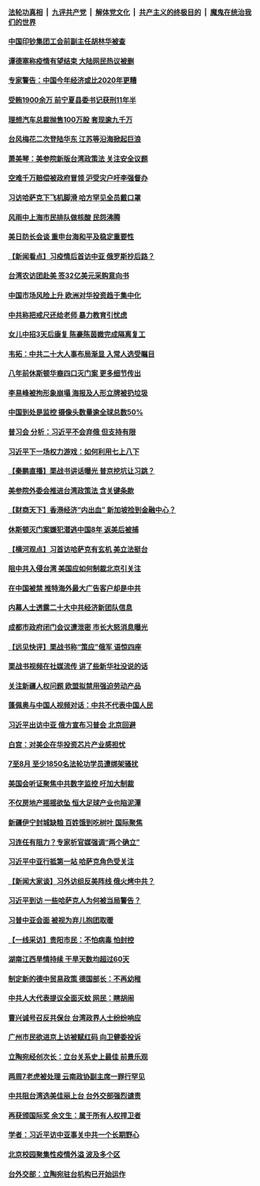 ####  [法轮功真相](../../../../basic/blob/master/README.md?t=09152001) &nbsp;|&nbsp; [九评共产党](../../../../9ping.md/blob/master/README.md?t=09152001) &nbsp;|&nbsp; [解体党文化](../../../../jtdwh.md/blob/master/README.md?t=09152001)  &nbsp;|&nbsp; [共产主义的终极目的](../../../../gczydzjmd.md/blob/master/README.md?t=09152001) &nbsp;|&nbsp; [魔鬼在统治我们的世界](../../../../mgztzwmdsj.md/blob/master/README.md?t=09152001) 

#### [中国印钞集团工会前副主任胡林华被查](../pages/nsc413/n13825644.md?t=09152001) 

#### [谭德塞称疫情有望结束 大陆网民热议被删](../pages/nsc413/n13825602.md?t=09152001) 

#### [专家警告：中国今年经济或比2020年更糟](../pages/nsc413/n13825576.md?t=09152001) 

#### [受贿1900余万 前宁夏县委书记获刑11年半](../pages/nsc413/n13825535.md?t=09152001) 

#### [理想汽车总裁抛售100万股 套现逾九千万](../pages/nsc413/n13825472.md?t=09152001) 

#### [台风梅花二次登陆华东 江苏等沿海掀起巨浪](../pages/nsc413/n13825356.md?t=09152001) 

#### [萧美琴：美参院新版台湾政策法 关注安全议题](../pages/nsc413/n13825434.md?t=09152001) 

#### [空难千万赔偿被政府冒领 沪受灾户吁李强督办](../pages/nsc413/n13824933.md?t=09152001) 

#### [习访哈萨克下飞机脚滑 哈方罕见全员戴口罩](../pages/nsc413/n13825340.md?t=09152001) 

#### [风雨中上海市民排队做核酸 民怨沸腾](../pages/nsc413/n13825281.md?t=09152001) 


#### [美日防长会谈 重申台海和平及稳定重要性](../pages/nsc413/n13825361.md?t=09152001) 

#### [【新闻看点】习疫情后首访中亚 俄罗斯抄后路？](../pages/nsc413/n13825177.md?t=09152001) 

#### [台湾农访团赴美 签32亿美元采购意向书](../pages/nsc413/n13825288.md?t=09152001) 

#### [中国市场风险上升 欧洲对华投资趋于集中化](../pages/nsc413/n13825324.md?t=09152001) 

#### [中共称把戒尺还给老师 暴力教育引忧虑](../pages/nsc413/n13825293.md?t=09152001) 

#### [女儿中招3天后康复 陈豪陈茵媺完成隔离复工](../pages/nsc413/n13825212.md?t=09152001) 

#### [韦拓：中共二十大人事布局渐显 入常人选受瞩目](../pages/nsc413/n13824638.md?t=09152001) 

#### [八年前休斯顿华裔四口灭门案 更多细节传出](../pages/nsc413/n13825223.md?t=09152001) 

#### [李易峰被拘形象崩塌 海报及人形立牌被扔垃圾](../pages/nsc413/n13825175.md?t=09152001) 

#### [中国到处是监控 摄像头数量逾全球总数50%](../pages/nsc413/n13825239.md?t=09152001) 

#### [普习会 分析：习近平不会弃俄 但支持有限](../pages/nsc413/n13825112.md?t=09152001) 

#### [习近平下一场权力游戏：如何利用七上八下](../pages/nsc413/n13825213.md?t=09152001) 

#### [【秦鹏直播】栗战书讲话曝光 普京挖坑让习跳？](../pages/nsc413/n13825203.md?t=09152001) 

#### [美参院外委会推进台湾政策法 含关键条款](../pages/nsc413/n13825205.md?t=09152001) 

#### [【财商天下】香港经济“内出血” 新加坡捡到金融中心？](../pages/nsc413/n13825124.md?t=09152001) 

#### [休斯顿灭门案嫌犯潜逃中国8年 返美后被捕](../pages/nsc413/n13825142.md?t=09152001) 

#### [【横河观点】习首访哈萨克有玄机 美立法挺台](../pages/nsc413/n13825189.md?t=09152001) 

#### [阻中共入侵台湾 美国应如何制裁北京引关注](../pages/nsc413/n13825165.md?t=09152001) 

#### [在中国被禁 推特海外最大广告客户却是中共](../pages/nsc413/n13824288.md?t=09152001) 

#### [内幕人士透露二十大中共经济新团队信息](../pages/nsc413/n13825111.md?t=09152001) 

#### [成都市政府闭门会议遭泄密 市长大怒消息曝光](../pages/nsc413/n13825158.md?t=09152001) 

#### [【远见快评】栗战书称“策应”俄军 语惊四座](../pages/nsc413/n13825196.md?t=09152001) 

#### [栗战书视频在社媒流传 讲了些新华社没说的话](../pages/nsc413/n13825140.md?t=09152001) 

#### [关注新疆人权问题 欧盟拟禁用强迫劳动产品](../pages/nsc413/n13825131.md?t=09152001) 

#### [蓬佩奥与中国人视频对话：中共不代表中国人民](../pages/nsc413/n13825094.md?t=09152001) 

#### [习近平出访中亚 俄方宣布习普会 北京回避](../pages/nsc413/n13825020.md?t=09152001) 

#### [白宫：对美企在华投资芯片产业感担忧](../pages/nsc413/n13825122.md?t=09152001) 

#### [7至8月 至少1850名法轮功学员遭绑架骚扰](../pages/nsc413/n13824925.md?t=09152001) 

#### [美国会听证聚焦中共数字监控 吁加大制裁](../pages/nsc413/n13825083.md?t=09152001) 

#### [不仅房地产摇摇欲坠 恒大足球产业也陷泥潭](../pages/nsc413/n13825107.md?t=09152001) 

#### [新疆伊宁封城缺粮 百姓饿到吃树叶 国际聚焦](../pages/nsc413/n13825062.md?t=09152001) 

#### [习连任有阻力？专家析官媒强调“两个确立”](../pages/nsc413/n13824822.md?t=09152001) 

#### [习近平中亚行抵第一站 哈萨克角色受关注](../pages/nsc413/n13825053.md?t=09152001) 

#### [【新闻大家谈】习外访组反美阵线 俄火烤中共？](../pages/nsc413/n13825025.md?t=09152001) 

#### [习近平到访 一些哈萨克人为何被当局警告？](../pages/nsc413/n13824905.md?t=09152001) 

#### [习普中亚会面 被视为弃儿抱团取暖](../pages/nsc413/n13824963.md?t=09152001) 

#### [【一线采访】贵阳市民：不怕病毒 怕封控](../pages/nsc413/n13824806.md?t=09152001) 

#### [湖南江西旱情持续 干旱天数均超过60天](../pages/nsc413/n13824875.md?t=09152001) 

#### [制定新的德中贸易政策 德国部长：不再幼稚](../pages/nsc413/n13824845.md?t=09152001) 

#### [中共人大代表提议全面灭蚊 网民：瞎胡闹](../pages/nsc413/n13824796.md?t=09152001) 

#### [曹兴诚号召反共保台 台湾政界人士纷纷响应](../pages/nsc413/n13824753.md?t=09152001) 

#### [广州市民欲进京上访被赋红码 向卫健委投诉](../pages/nsc413/n13824766.md?t=09152001) 

#### [立陶宛经创次长：立台关系史上最佳 前景乐观](../pages/nsc413/n13824735.md?t=09152001) 

#### [两周7老虎被处理 云南政协副主席一罪行罕见](../pages/nsc413/n13824682.md?t=09152001) 

#### [中共阻台湾选美佳丽上台 台外交部强烈谴责](../pages/nsc413/n13824660.md?t=09152001) 

#### [再获颁国际奖 余文生：属于所有人权捍卫者](../pages/nsc413/n13824702.md?t=09152001) 

#### [学者：习近平访中亚事关中共一个长期野心](../pages/nsc413/n13824553.md?t=09152001) 

#### [北京校园聚集性疫情外溢 波及多个区](../pages/nsc413/n13824535.md?t=09152001) 

#### [台外交部：立陶宛驻台机构已开始运作](../pages/nsc413/n13824542.md?t=09152001) 

